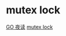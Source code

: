 # mutex lock

[GO 夜读](https://reading.hidevops.io/articles/sync/sync_mutex_source_code_analysis/)
[mutex lock](https://www.purewhite.io/2019/03/28/golang-mutex-source/)